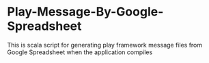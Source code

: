# Play-Message-By-Google-Spreadsheet
This is scala script for generating play framework message files from Google Spreadsheet when the application compiles
